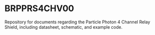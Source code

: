 # BRPPRS4CHV00
Repository for documents regarding the Particle Photon 4 Channel Relay Shield, including datasheet, schematic, and example code. 
